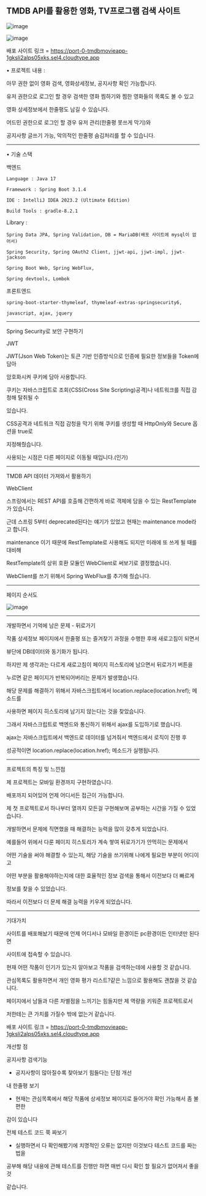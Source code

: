 ﻿TMDB API를 활용한 영화, TV프로그램 검색 사이트
---

![image](https://github.com/EunHop/TmdbMovieApp/assets/91999279/62638ab2-ab47-4a78-bfb9-d30f954d19a5)

![image](https://github.com/EunHop/TmdbMovieApp/assets/91999279/d7492740-226a-4764-91a1-ced3fe013483)

배포 사이트 링크 = <https://port-0-tmdbmovieapp-1gksli2alps05xks.sel4.cloudtype.app>

• 프로젝트 내용 :

아무 권한 없이 영화 검색, 영화상세정보, 공지사항 확인 가능합니다.

유저 권한으로 로그인 할 경우 검색한 영화 찜하기와 찜한 영화들의 목록도 볼 수 있고

영화 상세정보에서 한줄평도 남길 수 있습니다.

어드민 권한으로 로그인 할 경우 유저 관리(한줄평 못쓰게 막기)와

공지사항 글쓰기 가능, 악의적인 한줄평 숨김처리를 할 수 있습니다.

---

• 기술 스택

백엔드

    Language : Java 17

    Framework : Spring Boot 3.1.4

    IDE : IntelliJ IDEA 2023.2 (Ultimate Edition)

    Build Tools : gradle-8.2.1

Library :

    Spring Data JPA, Spring Validation, DB = MariaDB(배포 사이트에 mysql이 없어서)

    Spring Security, Spring OAuth2 Client, jjwt-api, jjwt-impl, jjwt-jackson

    Spring Boot Web, Spring WebFlux,

    Spring devtools, Lombok

프론트엔드

    spring-boot-starter-thymeleaf, thymeleaf-extras-springsecurity6,

    javascript, ajax, jquery


---

Spring Security로 보안 구현하기

JWT

JWT(Json Web Token)는 토큰 기반 인증방식으로 인증에 필요한 정보들을 Token에 담아

암호화시켜 쿠키에 담아 사용합니다.

쿠키는 자바스크립트로 조회{CSS(Cross Site Scripting)공격}나 네트워크를 직접 감청해 탈취될 수

있습니다.

CSS공격과 네트워크 직접 감청을 막기 위해 쿠키를 생성할 때 HttpOnly와 Secure 옵션을 true로

지정해줬습니다.

사용되는 시점은 다른 페이지로 이동될 때입니다.(인가)

---

TMDB API 데이터 가져와서 활용하기

WebClient

스프링에서는 REST API를 호출해 간편하게 바로 객체에 담을 수 있는 RestTemplate가 있습니다.

근데 스프링 5부터 deprecated된다는 얘기가 있었고 현재는 maintenance mode라고 합니다.

maintenance 이기 때문에 RestTemplate로 사용해도 되지만 미래에 또 쓰게 될 때를 대비해

RestTemplate의 상위 호환 모듈인 WebClient로 써보기로 결정했습니다.

WebClient를 쓰기 위해서 Spring WebFlux를 추가해 줬습니다.

---

페이지 순서도

![image](https://github.com/EunHop/TmdbMovieApp/assets/91999279/09b0453a-9c17-4826-9165-f4e0c0efc04a)

---

개발하면서 기억에 남은 문제 - 뒤로가기

작품 상세정보 페이지에서 한줄평 또는 즐겨찾기 과정을 수행한 후에 새로고침이 되면서

뷰단에 DB데이터와 동기화가 됩니다.

하지만 제 생각과는 다르게 새로고침이 페이지 히스토리에 남으면서 뒤로가기 버튼을

누르면 같은 페이지가 반복되어버리는 문제가 발생했습니다.

해당 문제를 해결하기 위해서 자바스크립트에서 location.replace(location.href); 메소드를

사용하면 페이지 히스토리에 남기지 않는다는 것을 찾았습니다.

그래서 자바스크립트로 백엔드와 통신하기 위해서 ajax를 도입하기로 했습니다.

ajax는 자바스크립트에서 백엔드로 데이터를 넘겨줘서 백엔드에서 로직이 진행 후

성공적이면 location.replace(location.href); 메소드가 실행됩니다.

---

프로젝트의 특징 및 느낀점

제 프로젝트는 모바일 환경까지 구현하였습니다.

배포까지 되어있어 언제 어디서든 접근이 가능합니다.

제 첫 프로젝트로서 하나부터 열까지 모든걸 구현해보며 공부하는 시간을 가질 수 있었습니다.

개발하면서 문제에 직면했을 때 해결하는 능력을 많이 갖추게 되었습니다.

예를들어 위에서 다룬 페이지 히스토리가 계속 쌓여 뒤로가기가 안먹히는 문제에서

어떤 기술을 써야 해결할 수 있는지, 해당 기술을 쓰기위해 나에게 필요한 부분이 어디이고

어떤 부분을 활용해야하는지에 대한 효율적인 정보 검색을 통해서 이전보다 더 빠르게

정보를 찾을 수 있었습니다.

따라서 이전보다 더 문제 해결 능력을 키우게 되었습니다.

---

기대가치

사이트를 배포해놨기 때문에 언제 어디서나 모바일 환경이든 pc환경이든 인터넷만 된다면

사이트에 접속할 수 있습니다.

현재 어떤 작품이 인기가 있는지 알아보고 작품을 검색하는데에 사용할 것 같습니다.

관심목록도 활용하면서 개인 영화 평가 리스트?같은 느낌으로 활용해도 괜찮을 것 같습니다.

페이지에서 남들과 다른 차별점을 느끼기는 힘들지만 제 역량을 키워준 프로젝트로서

저한테는 큰 가치를 가질수 밖에 없는거 같습니다.

배포 사이트 링크 = <https://port-0-tmdbmovieapp-1gksli2alps05xks.sel4.cloudtype.app>


개선할 점

공지사항 검색기능

- 공지사항이 많아질수록 찾아보기 힘들다는 단점 개선

내 한줄평 보기

- 현재는 관심목록에서 해당 작품에 상세정보 페이지로 들어가야 확인 가능해서 좀 불편한

감이 있습니다

전체 테스트 코드 쭉 짜보기

- 실행하면서 다 확인해봤기에 치명적인 오류는 없지만 이것보다 테스트 코드를 짜는 법을

공부해 해당 내용에 관해 테스트를 진행만 하면 매번 다시 확인 할 필요가 없어져서 좋을 것

같습니다.

